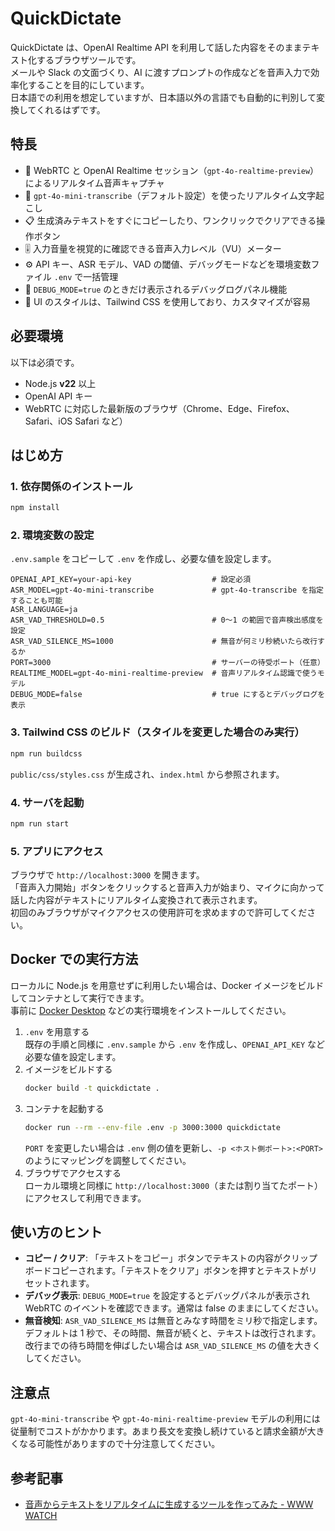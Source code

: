 # QuickDictate

QuickDictate は、OpenAI Realtime API を利用して話した内容をそのままテキスト化するブラウザツールです。  
メールや Slack の文面づくり、AI に渡すプロンプトの作成などを音声入力で効率化することを目的にしています。  
日本語での利用を想定していますが、日本語以外の言語でも自動的に判別して変換してくれるはずです。

## 特長

- 🎤 WebRTC と OpenAI Realtime セッション（`gpt-4o-realtime-preview`）によるリアルタイム音声キャプチャ
- 📝 `gpt-4o-mini-transcribe`（デフォルト設定）を使ったリアルタイム文字起こし
- 📋 生成済みテキストをすぐにコピーしたり、ワンクリックでクリアできる操作ボタン
- 🎚️ 入力音量を視覚的に確認できる音声入力レベル（VU）メーター
- ⚙️ API キー、ASR モデル、VAD の閾値、デバッグモードなどを環境変数ファイル `.env` で一括管理
- 🪪 `DEBUG_MODE=true` のときだけ表示されるデバッグログパネル機能
- 🎨 UI のスタイルは、Tailwind CSS を使用しており、カスタマイズが容易

## 必要環境

以下は必須です。

- Node.js **v22** 以上
- OpenAI API キー
- WebRTC に対応した最新版のブラウザ（Chrome、Edge、Firefox、Safari、iOS Safari など）

## はじめ方

### 1. 依存関係のインストール

```bash
npm install
```

### 2. 環境変数の設定  

`.env.sample` をコピーして `.env` を作成し、必要な値を設定します。

```env
OPENAI_API_KEY=your-api-key                  # 設定必須
ASR_MODEL=gpt-4o-mini-transcribe             # gpt-4o-transcribe を指定することも可能
ASR_LANGUAGE=ja
ASR_VAD_THRESHOLD=0.5                        # 0〜1 の範囲で音声検出感度を設定
ASR_VAD_SILENCE_MS=1000                      # 無音が何ミリ秒続いたら改行するか
PORT=3000                                    # サーバーの待受ポート（任意）
REALTIME_MODEL=gpt-4o-mini-realtime-preview  # 音声リアルタイム認識で使うモデル
DEBUG_MODE=false                             # true にするとデバッグログを表示
```

### 3. Tailwind CSS のビルド（スタイルを変更した場合のみ実行）

```bash
npm run buildcss
```

`public/css/styles.css` が生成され、`index.html` から参照されます。

### 4. サーバを起動

```bash
npm run start
```

### 5. アプリにアクセス

ブラウザで `http://localhost:3000` を開きます。  
「音声入力開始」ボタンをクリックすると音声入力が始まり、マイクに向かって話した内容がテキストにリアルタイム変換されて表示されます。  
初回のみブラウザがマイクアクセスの使用許可を求めますので許可してください。

## Docker での実行方法

ローカルに Node.js を用意せずに利用したい場合は、Docker イメージをビルドしてコンテナとして実行できます。  
事前に [Docker Desktop](https://www.docker.com/products/docker-desktop/) などの実行環境をインストールしてください。

1. `.env` を用意する  
   既存の手順と同様に `.env.sample` から `.env` を作成し、`OPENAI_API_KEY` など必要な値を設定します。
2. イメージをビルドする  
   ```bash
   docker build -t quickdictate .
   ```
3. コンテナを起動する  
   ```bash
   docker run --rm --env-file .env -p 3000:3000 quickdictate
   ```
   `PORT` を変更したい場合は `.env` 側の値を更新し、`-p <ホスト側ポート>:<PORT>` のようにマッピングを調整してください。
4. ブラウザでアクセスする  
   ローカル環境と同様に `http://localhost:3000`（または割り当てたポート）にアクセスして利用できます。

## 使い方のヒント

- **コピー / クリア**: 「テキストをコピー」ボタンでテキストの内容がクリップボードコピーされます。「テキストをクリア」ボタンを押すとテキストがリセットされます。
- **デバッグ表示**: `DEBUG_MODE=true` を設定するとデバッグパネルが表示され WebRTC のイベントを確認できます。通常は false のままにしてください。
- **無音検知**: `ASR_VAD_SILENCE_MS` は無音とみなす時間をミリ秒で指定します。デフォルトは 1 秒で、その時間、無音が続くと、テキストは改行されます。改行までの待ち時間を伸ばしたい場合は `ASR_VAD_SILENCE_MS` の値を大きくしてください。

## 注意点

`gpt-4o-mini-transcribe` や `gpt-4o-mini-realtime-preview` モデルの利用には従量制でコストがかかります。あまり長文を変換し続けていると請求金額が大きくなる可能性がありますので十分注意してください。

## 参考記事

- [音声からテキストをリアルタイムに生成するツールを作ってみた - WWW WATCH](https://hyper-text.org/archives/2025/10/quickdictate-realtime-speech-to-text/)
